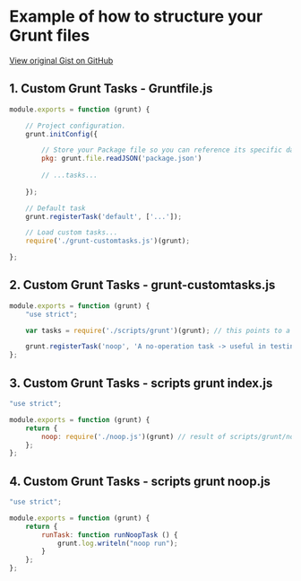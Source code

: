 # Example of how to structure your Grunt files

[View original Gist on GitHub](https://gist.github.com/Integralist/7464000)

## 1. Custom Grunt Tasks - Gruntfile.js

```javascript
module.exports = function (grunt) {

    // Project configuration.
    grunt.initConfig({

        // Store your Package file so you can reference its specific data whenever necessary
        pkg: grunt.file.readJSON('package.json')
        
        // ...tasks...
        
    });

    // Default task
    grunt.registerTask('default', ['...']);

    // Load custom tasks...
    require('./grunt-customtasks.js')(grunt);

};
```

## 2. Custom Grunt Tasks - grunt-customtasks.js

```javascript
module.exports = function (grunt) {
    "use strict";

    var tasks = require('./scripts/grunt')(grunt); // this points to a directory and not a file (there should be an index.js inside the directory for this to work)

    grunt.registerTask('noop', 'A no-operation task -> useful in testing situations', tasks.noop.runTask);
};
```

## 3. Custom Grunt Tasks - scripts grunt index.js

```javascript
"use strict";

module.exports = function (grunt) {
    return {
        noop: require('./noop.js')(grunt) // result of scripts/grunt/noop.js is stored on the 'noop' property
    };
};
```

## 4. Custom Grunt Tasks - scripts grunt noop.js

```javascript
"use strict";

module.exports = function (grunt) {
    return {
        runTask: function runNoopTask () {
            grunt.log.writeln("noop run");
        }
    };
};
```

